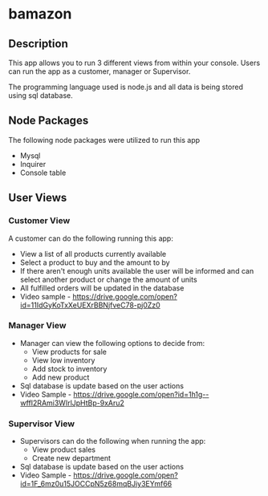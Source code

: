 # bamazon

## Description 
This app allows you to run 3 different views from within your console. Users can run the app as a customer, manager or Supervisor. 

The programming language used is node.js and all data is being stored using sql database. 

## Node Packages 

The following node packages were utilized to run this app 

* Mysql 
* Inquirer 
* Console table



## User Views 

### Customer View 

A customer can do the following running this app:

* View a list of all products currently available
* Select a product to buy and the amount to by 
* If there aren't enough units available the user will be informed and can select another product or change the amount of units 
* All fulfilled orders will be updated in the database 
* Video sample - https://drive.google.com/open?id=11IdGyKoTxXeUEXrBBNjfveC78-pj0Zz0

### Manager View 

* Manager can view the following options to decide from:
    - View products for sale 
    - View low inventory 
    - Add stock to inventory 
    - Add new product 
* Sql database is update based on the user actions 
* Video Sample -  https://drive.google.com/open?id=1h1g--wffI2RAmi3WIrlJpHtBp-9xAru2

### Supervisor View 

* Supervisors can do the following when running the app:
    - View product sales 
    - Create new department 
* Sql database is update based on the user actions
* Video Sample - https://drive.google.com/open?id=1F_6mz0u15JOCCpN5z68mqBJiy3EYmf66 